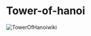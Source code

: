 ﻿# Tower-of-hanoi
 
![TowerOfHanoiwiki](https://user-images.githubusercontent.com/71874403/136286851-6ac1ace3-5a36-400e-8ca9-8033a090ce20.PNG)
